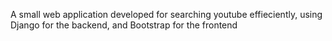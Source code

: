 A small web application developed for searching youtube effieciently, using Django for the backend, and Bootstrap for the frontend
